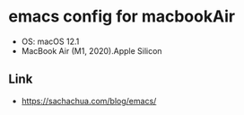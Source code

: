 # emacs config for macbookAir

* OS: macOS 12.1
* MacBook Air (M1, 2020).Apple Silicon
## Link
* https://sachachua.com/blog/emacs/
